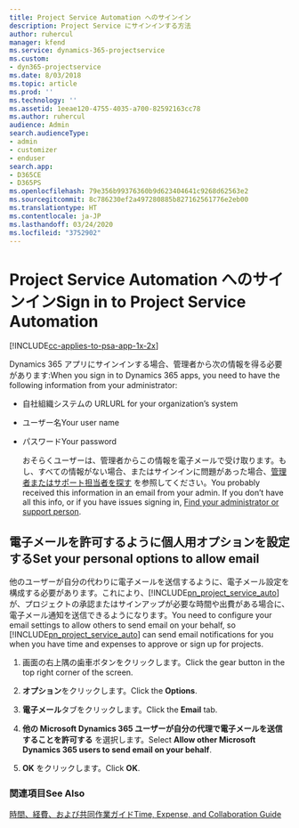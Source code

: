 ```yaml
---
title: Project Service Automation へのサインイン
description: Project Service にサインインする方法
author: ruhercul
manager: kfend
ms.service: dynamics-365-projectservice
ms.custom:
- dyn365-projectservice
ms.date: 8/03/2018
ms.topic: article
ms.prod: ''
ms.technology: ''
ms.assetid: 1eeae120-4755-4035-a700-82592163cc78
ms.author: ruhercul
audience: Admin
search.audienceType:
- admin
- customizer
- enduser
search.app:
- D365CE
- D365PS
ms.openlocfilehash: 79e356b99376360b9d623404641c9268d62563e2
ms.sourcegitcommit: 8c786230ef2a497280885b827162561776e2eb00
ms.translationtype: HT
ms.contentlocale: ja-JP
ms.lasthandoff: 03/24/2020
ms.locfileid: "3752902"
---
```

# <a name="sign-in-to-project-service-automation"></a><span data-ttu-id="8ad5f-103">Project Service Automation へのサインイン</span><span class="sxs-lookup"><span data-stu-id="8ad5f-103">Sign in to Project Service Automation</span></span>

[!INCLUDE[cc-applies-to-psa-app-1x-2x](../includes/cc-applies-to-psa-app-1x-2x.md)]

<span data-ttu-id="8ad5f-104">Dynamics 365 アプリにサインインする場合、管理者から次の情報を得る必要があります:</span><span class="sxs-lookup"><span data-stu-id="8ad5f-104">When you sign in to Dynamics 365 apps, you need to have the following information from your administrator:</span></span>  
  
- <span data-ttu-id="8ad5f-105">自社組織システムの URL</span><span class="sxs-lookup"><span data-stu-id="8ad5f-105">URL for your organization’s system</span></span>  
  
- <span data-ttu-id="8ad5f-106">ユーザー名</span><span class="sxs-lookup"><span data-stu-id="8ad5f-106">Your user name</span></span>  
  
- <span data-ttu-id="8ad5f-107">パスワード</span><span class="sxs-lookup"><span data-stu-id="8ad5f-107">Your password</span></span>  
  
  <span data-ttu-id="8ad5f-108">おそらくユーザーは、管理者からこの情報を電子メールで受け取ります。もし、すべての情報がない場合、またはサインインに問題があった場合、[管理者またはサポート担当者を探す](../basics/find-administrator-support.md) を参照してください。</span><span class="sxs-lookup"><span data-stu-id="8ad5f-108">You probably received this information in an email from your admin. If you don’t have all this info, or if you have issues signing in, [Find your administrator or support person](../basics/find-administrator-support.md).</span></span>  
  
## <a name="set-your-personal-options-to-allow-email"></a><span data-ttu-id="8ad5f-109">電子メールを許可するように個人用オプションを設定する</span><span class="sxs-lookup"><span data-stu-id="8ad5f-109">Set your personal options to allow email</span></span>  
 <span data-ttu-id="8ad5f-110">他のユーザーが自分の代わりに電子メールを送信するように、電子メール設定を構成する必要があります。これにより、[!INCLUDE[pn_project_service_auto](../includes/pn-project-service-auto.md)] が、プロジェクトの承認またはサインアップが必要な時間や出費がある場合に、電子メール通知を送信できるようになります。</span><span class="sxs-lookup"><span data-stu-id="8ad5f-110">You need to configure your email settings to allow others to send email on your behalf, so [!INCLUDE[pn_project_service_auto](../includes/pn-project-service-auto.md)] can send email notifications for you when you have time and expenses to approve or sign up for projects.</span></span>  
  
1.  <span data-ttu-id="8ad5f-111">画面の右上隅の歯車ボタンをクリックします。</span><span class="sxs-lookup"><span data-stu-id="8ad5f-111">Click the gear button in the top right corner of the screen.</span></span>  
  
2.  <span data-ttu-id="8ad5f-112">**オプション**をクリックします。</span><span class="sxs-lookup"><span data-stu-id="8ad5f-112">Click the **Options**.</span></span>  
  
3.  <span data-ttu-id="8ad5f-113">**電子メール**タブをクリックします。</span><span class="sxs-lookup"><span data-stu-id="8ad5f-113">Click the **Email** tab.</span></span>  
  
4.  <span data-ttu-id="8ad5f-114">**他の Microsoft Dynamics 365 ユーザーが自分の代理で電子メールを送信することを許可する** を選択します。</span><span class="sxs-lookup"><span data-stu-id="8ad5f-114">Select **Allow other Microsoft Dynamics 365 users to send email on your behalf**.</span></span>  
  
5.  <span data-ttu-id="8ad5f-115">**OK** をクリックします。</span><span class="sxs-lookup"><span data-stu-id="8ad5f-115">Click **OK**.</span></span>  
  
### <a name="see-also"></a><span data-ttu-id="8ad5f-116">関連項目</span><span class="sxs-lookup"><span data-stu-id="8ad5f-116">See Also</span></span>  
 [<span data-ttu-id="8ad5f-117">時間、経費、および共同作業ガイド</span><span class="sxs-lookup"><span data-stu-id="8ad5f-117">Time, Expense, and Collaboration Guide</span></span>](../project-service/time-expense-collaboration-guide.md)
